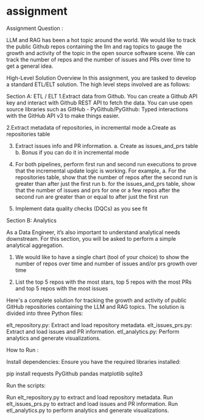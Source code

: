 # assignment

Assignment Question :

LLM and RAG has been a hot topic around the world. We would like to track the public Github repos containing the llm and rag topics to gauge the growth and activity of the topic in the open source software scene. We can track the number of repos and the number of issues and PRs over time to get a general idea.


High-Level Solution Overview
In this assignment, you are tasked to develop a standard ETL/ELT solution. The high level steps involved are as follows:

Section A: ETL / ELT
1.Extract data from Github. You can create a Github API key and interact with Github REST API to fetch the data. You can use open source libraries such as GitHub - PyGithub/PyGithub: Typed interactions with the GitHub API v3 to make things easier.
 
2.Extract metadata of repositories, in incremental mode
a.Create as repositories table

3.  Extract issues info and PR information.
a. Create as issues_and_prs table
b. Bonus if you can do it in incremental mode

4. For both pipelines, perform first run and second run executions to prove that the incremental update logic is working. For example,
 a. For the repositories table, show that the number of repos after the second run is greater than after just the first run
 b. for the issues_and_prs table, show that the number of issues and prs for one or a few repos after the second run are greater than or equal to after just the first run

5. Implement data quality checks (DQCs) as you see fit

Section B: Analytics

As a Data Engineer, it’s also important to understand analytical needs downstream. For this section, you will be asked to perform a simple analytical aggregation. 

1. We would like to have a single chart (tool of your choice) to show the number of repos over time and number of issues and/or prs growth over time

2. List the top 5 repos with the most stars, top 5 repos with the most PRs and top 5 repos with the most issues


Here's a complete solution for tracking the growth and activity of public GitHub repositories containing the LLM and RAG topics. The solution is divided into three Python files:

elt_repository.py: Extract and load repository metadata.
elt_issues_prs.py: Extract and load issues and PR information.
etl_analytics.py: Perform analytics and generate visualizations.


How to Run :

Install dependencies: Ensure you have the required libraries installed:

pip install requests PyGithub pandas matplotlib sqlite3

Run the scripts:

Run elt_repository.py to extract and load repository metadata.
Run elt_issues_prs.py to extract and load issues and PR information.
Run etl_analytics.py to perform analytics and generate visualizations.



